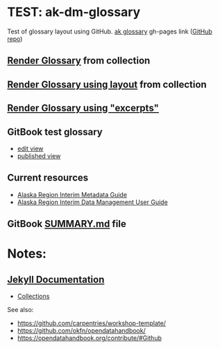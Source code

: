 # TEST: ak-dm-glossary

Test of glossary layout using GitHub.
[ak glossary](https://hamaier.github.io/ak-dm-glossary) gh-pages link
([GitHub repo](https://github.com/hamaier/ak-dm-glossary))

## [Render Glossary](glos-layout2.md) from collection
## [Render Glossary using layout](glos-layout3.md) from collection
## [Render Glossary using "excerpts"](gloss-summary.md)

## GitBook test glossary
  * [edit view](https://app.gitbook.com/@hamaier/s/ham-testspace)
  * [published view](https://hamaier.gitbook.io/ham-testspace)

## Current resources
  * [Alaska Region Interim Metadata Guide](https://ak-region-dst.gitbook.io/alaska-region-mdeditor-interim-user-guide/)
  * [Alaska Region Interim Data Management User Guide](https://ak-region-dst.gitbook.io/alaska-region-interim-data-management-user-guide/)

## GitBook [SUMMARY.md](SUMMARY.md) file

# Notes:
## [Jekyll Documentation](https://jekyllrb.com/docs/)
  * [Collections](https://jekyllrb.com/docs/collections/)

See also:
 - https://github.com/carpentries/workshop-template/
 - https://github.com/okfn/opendatahandbook/
 - https://opendatahandbook.org/contribute/#Github
